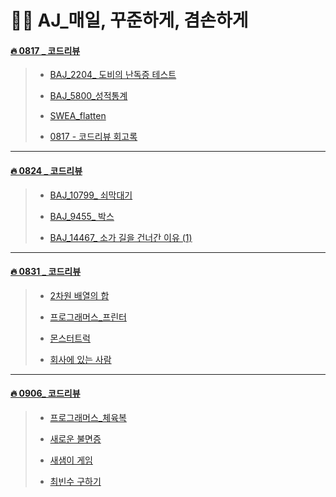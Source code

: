 # 👩‍🔬 AJ_매일, 꾸준하게, 겸손하게

#### [🔥 0817 _ 코드리뷰](https://github.com/oiosu/Algorithm_J/tree/main/0817_codingtest) 

> * [BAJ_2204_ 도비의 난독증 테스트](https://github.com/oiosu/Algorithm_J/blob/main/0817_codingtest/%EB%8F%84%EB%B9%84.py) 
> 
> * [BAJ_5800_성적통계](https://github.com/oiosu/Algorithm_J/blob/main/0817_codingtest/%EC%84%B1%EC%A0%81%ED%86%B5%EA%B3%84.PY)
> 
> * [SWEA_flatten](https://github.com/oiosu/Algorithm_J/blob/main/0817_codingtest/SWEA_flatten.py)
>
> * [0817 - 코드리뷰 회고록](https://github.com/oiosu/Algorithm_J/blob/main/0817_codingtest/0817_%ED%9A%8C%EA%B3%A0%EB%A1%9D.md)

---

#### [🔥 0824 _ 코드리뷰](https://github.com/oiosu/Algorithm_J/blob/main/0817_codingtest/0817_%EC%95%8C%EC%A1%B4_%EC%BD%94%EB%93%9C%EB%A6%AC%EB%B7%B0%EB%82%B4%EC%9A%A9.md) 

> * [BAJ_10799_ 쇠막대기](https://github.com/oiosu/Algorithm_J/blob/main/0824_codingtest/%EC%87%A0%EB%A7%89%EB%8C%80%EA%B8%B0.py)
> 
> * [BAJ_9455_ 박스](https://github.com/oiosu/Algorithm_J/blob/main/0824_codingtest/%EB%B0%95%EC%8A%A4.py)
> 
> * [BAJ_14467_ 소가 길을 건너간 이유 (1)](https://github.com/oiosu/Algorithm_J/blob/main/0824_codingtest/%EC%86%8C%EA%B8%B8%EC%9D%B4%EC%9C%A0.py)

---


#### [🔥 0831 _ 코드리뷰](https://github.com/oiosu/Algorithm_J/tree/main/0831_codingtest) 

> * [2차원 배열의 합](https://github.com/oiosu/Algorithm_J/blob/main/0831_codingtest/2%EC%B0%A8%EC%9B%90%20%EB%B0%B0%EC%97%B4%EC%9D%98%20%ED%95%A9.py)
> 
> * [프로그래머스_프린터](https://github.com/oiosu/Algorithm_J/blob/main/0831_codingtest/PRO_%ED%94%84%EB%A6%B0%ED%84%B0.py)
> 
> * [몬스터트럭](https://github.com/oiosu/Algorithm_J/blob/main/0831_codingtest/%EB%AA%AC%EC%8A%A4%ED%84%B0%ED%8A%B8%EB%9F%AD.py)
> 
> * [회사에 있는 사람](https://github.com/oiosu/Algorithm_J/blob/main/0831_codingtest/%ED%9A%8C%EC%82%AC%EC%97%90%20%EC%9E%88%EB%8A%94%EC%82%AC%EB%9E%8C.py)


---


#### [🔥 0906_ 코드리뷰](https://github.com/oiosu/Algorithm_J/tree/main/9%EC%9B%94/0906_codingtest) 

> * [프로그래머스_체육복](https://github.com/oiosu/Algorithm_J/blob/main/9%EC%9B%94/0906_codingtest/PRO_%EC%B2%B4%EC%9C%A1%EB%B3%B5.py)
> 
> * [새로운 불면증](https://github.com/oiosu/Algorithm_J/blob/main/9%EC%9B%94/0906_codingtest/SWEA_%EC%83%88%EB%A1%9C%EC%9A%B4%EB%B6%88%EB%A9%B4%EC%A6%9D.py)
> 
> * [새샘이 게임](https://github.com/oiosu/Algorithm_J/blob/main/9%EC%9B%94/0906_codingtest/SWEA_%EC%83%88%EC%83%98%EC%9D%B4%EA%B2%8C%EC%9E%84.py)
> 
> * [최빈수 구하기](https://github.com/oiosu/Algorithm_J/blob/main/9%EC%9B%94/0906_codingtest/SWEA_%EC%B5%9C%EB%B9%88%EC%88%98%EA%B5%AC%ED%95%98%EA%B8%B0.py)

